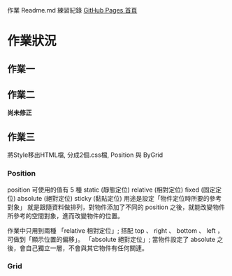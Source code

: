 作業 Readme.md 練習紀錄
[GitHub Pages 首頁](https://DavidPeng1.github.io)

# 作業狀況
## 作業一
## 作業二
**尚未修正**

## 作業三
將Style移出HTML檔, 分成2個.css檔, Position 與 ByGrid
### Position
position 可使用的值有 5 種
    static (靜態定位)
    relative (相對定位)
    fixed (固定定位)
    absolute (絕對定位)
    sticky (黏貼定位)
用途是設定「物件定位時所要的參考對象」
就是跟隨資料做排列，對物件添加了不同的 position 之後，就能改變物件所參考的空間對象，進而改變物件的位置。

作業中只用到兩種
    「relative 相對定位」; 搭配  top 、 right 、 bottom 、 left ，可做到「顯示位置的偏移」。
    「absolute 絕對定位」; 當物件設定了 absolute 之後，會自己獨立一層，不會與其它物件有任何關連。

### Grid
